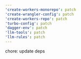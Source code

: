 ```yaml
---
'create-workers-monorepo': patch
'create-wrangler-config': patch
'create-workers-repo': patch
'turbo-config': patch
'dagger-env': patch
'llm-tools': patch
'llm-rules': patch
---
```


chore: update deps

